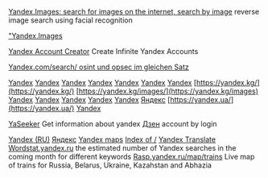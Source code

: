 
[Yandex.Images: search for images on the internet, search by image](https://www.yandex.com/images)
reverse image search using facial recognition

["Yandex.Images](https://www.yandex.com/images/search)

[Yandex Account Creator](https://github.com/hendrikbgr/YandexMail-Account-Creator)
Create Infinite Yandex Accounts

[Yandex.com/search/ osint und opsec im gleichen Satz](https://www.yandex.com/search?lr=178&msid=1466149012.32162.22889.20837&text=%22OSINT%26OPSEC%22)

[Yandex](https://yandex.com.tr/)
[Yandex](https://yandex.eu/)
[Yandex](https://yandex.com.ge/)
[Yandex](https://yandex.com.am/)
[Yandex](https://yandex.md/)
[Yandex](https://yandex.fr/)
[Yandex](https://yandex.tj/)
[https://yandex.kg/](https://yandex.kg/)
[https://yandex.kg/images/](https://yandex.kg/images)
[Yandex](https://yandex.lt/)
[Yandex](https://yandex.tm/)
[Yandex](https://yandex.az/)
[Yandex](https://yandex.ee/)
[Yandex](https://yandex.lv/)
[Яндекс](https://yandex.by/)
[https://yandex.ua/](https://yandex.ua/)
[Yandex](https://yandex.uz/)

[YaSeeker](https://github.com/HowToFind-bot/YaSeeker)
Get information about yandex [Дзен](https://dzen.ru/) account by login

[Yandex (RU)](https://yandex.ru/)
[Яндекс](https://ya.ru/)
[Yandex maps](https://n.maps.yandex.ru/)
[Index of /](https://ftp.yandex.ru/)
[Yandex Translate](https://translate.yandex.ru/)
[Wordstat.yandex.ru](https://wordstat.yandex.ru/)
the estimated number of Yandex searches in the coming month for different keywords
[Rasp.yandex.ru/map/trains](https://rasp.yandex.ru/map/trains)
Live map of trains for Russia, Belarus, Ukraine, Kazahstan and Abhazia
